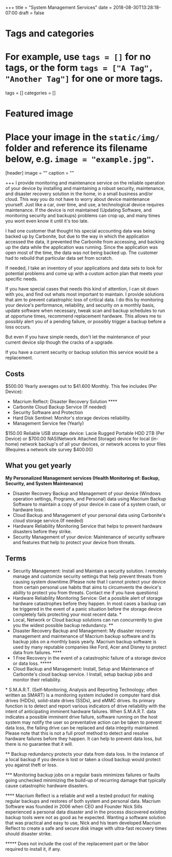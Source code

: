+++
title = "System Management Services"
date = 2018-08-30T13:28:18-07:00
draft = false

# Tags and categories
# For example, use `tags = []` for no tags, or the form `tags = ["A Tag", "Another Tag"]` for one or more tags.
tags = []
categories = []

# Featured image
# Place your image in the `static/img/` folder and reference its filename below, e.g. `image = "example.jpg"`.
[header]
image = ""
caption = ""

+++
I provide monitoring and maintenance service on the reliable operation of your device by installing and maintaining a robust security, maintenance, and disaster recovery solution in the home, in a small business and/or cloud. This way you do not have to worry about device maintenance yourself. Just like a car, over time, and use, a technological device requires maintenance. If the device is not maintained (Updating Software, and monitoring security and backups) problems can crop up, and many times you wont even know it until it's too late.

I had one customer that thought his special accounting data was being backed up by Carbonite, but due to the way in which the application accessed the data, it prevented the Carbonite from accessing, and backing up the data while the application was running. Since the application was open most of the time, the data was not being backed up. The customer had to rebuild that particular data set from scratch.

If needed, I take an inventory of your applications and data sets to look for potential problems and come up with a custom action plan that meets your specific needs.

If you have special cases that needs this kind of attention, I can sit down with you, and find out whats most important to maintain. I provide solutions that aim to prevent catastrophic loss of critical data. I do this by  monitoring your device's performance, reliability, and security on a monthly basis, update software when necessary, tweak scan and backup schedules to run at opportune times, recommend replacement hardware. This allows me to possibly alert you of a pending failure, or possibly trigger a backup before a loss occurs.

But even if you have simple needs, don't let the maintenance of your current device slip though the cracks of a upgrade.

If you have a current security or backup solution this service would be a replacement.

## Costs
$500.00 Yearly averages out to $41.600 Monthly. This fee includes (Per Device):

- Macrium Reflect: Disaster Recovery Solution \*\*\*\*
- Carbonite Cloud Backup Service (If needed)
- Security Software and Protection
- Hard Disk Sentinel: Monitor's storage devices reliability.
- Management Service fee (Yearly)

$150.00 Reliable USB storage device: Lacie Rugged Portable HDD 2TB (Per Device)
or
$700.00 NAS(Network Attached Storage) device for local (in-home) network backup's of all your devices, or network access to your files (Requires a network site survey $400.00)

## What you get yearly

**My Personalized Management services (Health Monitoring of: Backup, Security, and System Maintenance)**

- Disaster Recovery Backup and Management of your device (Windows operation settings, Programs, and Personal) data using Macrium Backup Software to maintain a copy of your device in case of a system crash, or hardware loss.
- Cloud Backup and Management of your personal data using Carbonite's cloud storage service.(If needed)
- Hardware Reliability Monitoring Service that helps to prevent hardware disasters before they strike.
- Security Management of your device: Maintenance of security software and  features that help to protect your device from threats.

## Terms
- Security Management: Install and Maintain a security solution. I remotely manage and customize security settings that help prevent threats from causing system downtime.(Please note that I cannot protect your device from certain personal use habits that aims to circumvents the device's ability to protect you from threats. Contact me if you have questions)
- Hardware Reliability Monitoring Service: Get a possible alert of storage hardware catastrophes before they happen. In most cases a backup can be triggered in the event of a panic situation before the storage device completely fails protecting your most recent data. \*
- Local, Network or Cloud backup solutions can run concurrently to give you the widest possible backup redundancy. \*\*
- Disaster Recovery Backup and Management: My disaster recovery management and maintenance of Macrium backup software and its backup jobs on a monthly basis yearly. Macrium backup software is used by many reputable companies like Ford, Acer and Disney to protect data from failures. \*\*\*\*
- 1 Free Recovery in the event of a catastrophic failure of a storage device or data loss. \*\*\*\*\*
- Cloud Backup and Management: Install, Setup and Maintenance of Carbonite's cloud backup service. I Install, setup backup jobs and monitor their reliability.


\* S.M.A.R.T. (Self-Monitoring, Analysis and Reporting Technology; often written as SMART) is a monitoring system included in computer hard disk drives (HDDs), solid-state drives (SSDs), and eMMC drives. Its primary function is to detect and report various indicators of drive reliability with the intent of anticipating imminent hardware failures. When S.M.A.R.T. data indicates a possible imminent drive failure, software running on the host system may notify the user so preventative action can be taken to prevent data loss, the failing drive can be replaced and data integrity maintained. Please note that this is not a full proof method to detect and resolve hardware failures before they happen. It can help to prevent data loss, but there is no guarantee that it will.

\*\* Backup redundancy protects your data from data loss. In the instance of a local backup if you device is lost or taken a cloud backup would protect you against theft or loss.

\*\*\* Monitoring backup jobs on a regular basis minimizes failures or faults going unchecked minimizing the build-up of recurring damage that typically cause catastrophic hardware disasters.

\*\*\*\* Macrium Reflect is a reliable and well a tested product for making regular backups and restores of both system and personal data. Macrium Software was founded in 2006 when CEO and Founder Nick Sills experienced a personal data disaster and in the process discovered existing backup tools were not as good as he expected. Wanting a software solution that was practical and easy to use, Nick and his team developed Macrium Reflect to create a safe and secure disk image with ultra-fast recovery times should disaster strike.


\*\*\*\*\* Does not include the cost of the replacement part or the labor required to install it, if any.
